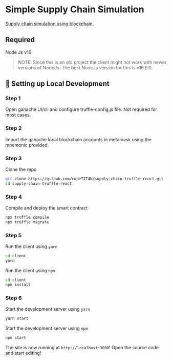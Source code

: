 # Simple Supply Chain Simulation
[Supply chain simulation using blockchain.](https://www.youtube.com/watch?v=2e-NGuT1PnY)

## Required
Node Js v16
> NOTE: Since this is an old project the client might not work with newer versions of NodeJs. The best NodeJs version for this is v16.6.0.

##  🔧 Setting up Local Development
### Step 1
Open ganache UI/cli and configure truffle-config.js file. Not required for most cases.
### Step 2
Import the ganache local blockchain accounts in metamask using the mnemonic provided.
### Step 3
Clone the repo
```bash
git clone https://github.com/codeTIT4N/supply-chain-truffle-react.git
cd supply-chain-truffle-react
```
### Step 4
Compile and deploy the smart contract
```bash
npx truffle compile
npx truffle migrate
```
### Step 5
Run the client using `yarn`
```bash
cd client
yarn
```
Run the client using `npm`
```bash
cd client
npm install
```
### Step 6
Start the development server using `yarn`
```bash
yarn start
```
Start the development server using `npm`
```bash
npm start
```

The site is now running at `http://localhost:3000`!
Open the source code and start editing!
